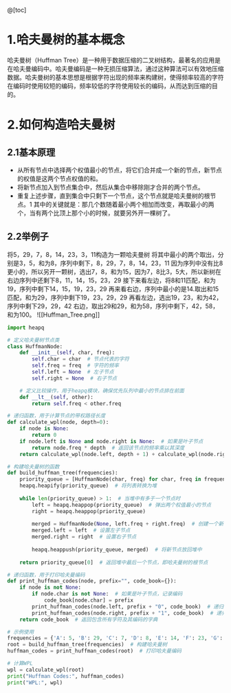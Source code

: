 @[toc]
# 1.哈夫曼树的基本概念
哈夫曼树（Huffman Tree）是一种用于数据压缩的二叉树结构，最著名的应用是在哈夫曼编码中。哈夫曼编码是一种无损压缩算法，通过这种算法可以有效地压缩数据。哈夫曼树的基本思想是根据字符出现的频率来构建树，使得频率较高的字符在编码时使用较短的编码，频率较低的字符使用较长的编码，从而达到压缩的目的。
# 2.如何构造哈夫曼树
## 2.1基本原理
- 从所有节点中选择两个权值最小的节点，将它们合并成一个新的节点，新节点的权值是这两个节点权值的和。
- 将新节点加入到节点集合中，然后从集合中移除刚才合并的两个节点。
- 重复上述步骤，直到集合中只剩下一个节点，这个节点就是哈夫曼树的根节点。1
其中的关键就是：那几个数随着最小两个相加而改变，再取最小的两个，当有两个比顶上那个小的时候，就要另外开一棵树了。
## 2.2举例子
将5，29，7，8，14，23，3，11构造为一颗哈夫曼树
将其中最小的两个取出，分别是3，5，和为8，序列中剩下，8，29，7，8，14，23，11
因为序列中没有比8更小的，所以另开一颗树，选出7，8，和为15，因为7，8比3，5大，所以新树在右边序列中还剩下8，11，14，15，23，29
接下来看左边，将8和11匹配，和为19，序列中剩下14，15，19，23，29
再来看右边，序列中最小的是14.取出和15匹配，和为29，序列中剩下19，23，29，29
再看左边，选出19，23，和为42，序列中剩下29，29，42
右边，取出29和29，和为58，序列中剩下，42，58，和为100。
![[Huffman_Tree.png]]

```python
import heapq

# 定义哈夫曼树节点类
class HuffmanNode:
    def __init__(self, char, freq):
        self.char = char  # 节点代表的字符
        self.freq = freq  # 字符的频率
        self.left = None  # 左子节点
        self.right = None  # 右子节点

    # 定义比较操作，用于heapq模块，确保优先队列中最小的节点排在前面
    def __lt__(self, other):
        return self.freq < other.freq

# 递归函数，用于计算节点的带权路径长度
def calculate_wpl(node, depth=0):
    if node is None:
        return 0
    if node.left is None and node.right is None:  # 如果是叶子节点
        return node.freq * depth  # 返回该节点的频率乘以其深度
    return calculate_wpl(node.left, depth + 1) + calculate_wpl(node.right, depth + 1)  # 递归计算左右子树的WPL

# 构建哈夫曼树的函数
def build_huffman_tree(frequencies):
    priority_queue = [HuffmanNode(char, freq) for char, freq in frequencies.items()]  # 初始化优先队列
    heapq.heapify(priority_queue)  # 将列表转换为堆
    
    while len(priority_queue) > 1:  # 当堆中有多于一个节点时
        left = heapq.heappop(priority_queue)  # 弹出两个权值最小的节点
        right = heapq.heappop(priority_queue)
        
        merged = HuffmanNode(None, left.freq + right.freq)  # 创建一个新节点，其频率为两个节点之和
        merged.left = left  # 设置左子节点
        merged.right = right  # 设置右子节点
        
        heapq.heappush(priority_queue, merged)  # 将新节点放回堆中
    
    return priority_queue[0]  # 返回堆中最后一个节点，即哈夫曼树的根节点

# 递归函数，用于打印哈夫曼编码
def print_huffman_codes(node, prefix="", code_book={}):
    if node is not None:
        if node.char is not None:  # 如果是叶子节点，记录编码
            code_book[node.char] = prefix
        print_huffman_codes(node.left, prefix + "0", code_book)  # 递归左子树，编码添加'0'
        print_huffman_codes(node.right, prefix + "1", code_book)  # 递归右子树，编码添加'1'
    return code_book  # 返回包含所有字符及其编码的字典

# 示例使用
frequencies = {'A': 5, 'B': 29, 'C': 7, 'D': 8, 'E': 14, 'F': 23, 'G': 3, 'H': 11}
root = build_huffman_tree(frequencies)  # 构建哈夫曼树
huffman_codes = print_huffman_codes(root)  # 打印哈夫曼编码

# 计算WPL
wpl = calculate_wpl(root)
print("Huffman Codes:", huffman_codes)
print("WPL:", wpl)
```